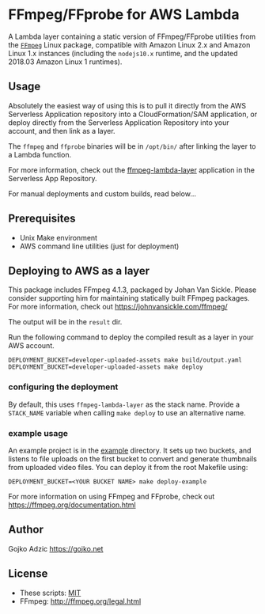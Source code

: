 # FFmpeg/FFprobe for AWS Lambda

A Lambda layer containing a static version of FFmpeg/FFprobe utilities from the [`FFmpeg`](https://www.ffmpeg.org/) Linux package, compatible with Amazon Linux 2.x and Amazon Linux 1.x instances (including the `nodejs10.x` runtime, and the updated 2018.03 Amazon Linux 1 runtimes). 

## Usage

Absolutely the easiest way of using this is to pull it directly from the AWS Serverless Application repository into a CloudFormation/SAM application, or deploy directly from the Serverless Application Repository into your account, and then link as a layer. 

The `ffmpeg` and `ffprobe` binaries will be in `/opt/bin/` after linking the layer to a Lambda function.

For more information, check out the [ffmpeg-lambda-layer](https://serverlessrepo.aws.amazon.com/applications/arn:aws:serverlessrepo:us-east-1:145266761615:applications~ffmpeg-lambda-layer) application in the Serverless App Repository.

For manual deployments and custom builds, read below...

## Prerequisites

* Unix Make environment
* AWS command line utilities (just for deployment)

## Deploying to AWS as a layer

This package includes FFmpeg 4.1.3, packaged by Johan Van Sickle. Please consider supporting him for maintaining statically built FFmpeg packages. For more information, check out <https://johnvansickle.com/ffmpeg/>

The output will be in the `result` dir.

Run the following command to deploy the compiled result as a layer in your AWS account.

```
DEPLOYMENT_BUCKET=developer-uploaded-assets make build/output.yaml
DEPLOYMENT_BUCKET=developer-uploaded-assets make deploy
```

### configuring the deployment

By default, this uses `ffmpeg-lambda-layer` as the stack name. Provide a `STACK_NAME` variable when calling `make deploy` to use an alternative name.

### example usage

An example project is in the [example](example) directory. It sets up two buckets, and listens to file uploads on the first bucket to convert and generate thumbnails from uploaded video files. You can deploy it from the root Makefile using:

```
DEPLOYMENT_BUCKET=<YOUR BUCKET NAME> make deploy-example 
```

For more information on using FFmpeg and FFprobe, check out <https://ffmpeg.org/documentation.html>

## Author

Gojko Adzic <https://gojko.net>

## License

* These scripts: [MIT](https://opensource.org/licenses/MIT)
* FFmpeg: http://ffmpeg.org/legal.html
